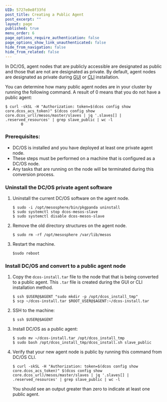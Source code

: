 ```yaml
---
UID: 5727e0e8f33fd
post_title: Creating a Public Agent
post_excerpt: ""
layout: page
published: true
menu_order: 6
page_options_require_authentication: false
page_options_show_link_unauthenticated: false
hide_from_navigation: false
hide_from_related: false
---
```

In DC/OS, agent nodes that are publicly accessible are designated as public and those that are not are designated as private. By default, agent nodes are designated as private during [GUI][1] or [CLI][2] installation.

You can determine how many public agent nodes are in your cluster by running the following command. A result of 0 means that you do not have a public agent:

    $ curl -skSL -H "Authorization: token=$(dcos config show core.dcos_acs_token)" $(dcos config show core.dcos_url)/mesos/master/slaves | jq '.slaves[] | .reserved_resources' | grep slave_public | wc -l
           0
    

### Prerequisites:

*   DC/OS is installed and you have deployed at least one private agent node.
*   These steps must be performed on a machine that is configured as a DC/OS node. 
*   Any tasks that are running on the node will be terminated during this conversion process.

### Uninstall the DC/OS private agent software

1.  Uninstall the current DC/OS software on the agent node.
    
        $ sudo -i /opt/mesosphere/bin/pkgpanda uninstall
        $ sudo systemctl stop dcos-mesos-slave
        $ sudo systemctl disable dcos-mesos-slave
        

2.  Remove the old directory structures on the agent node.
    
        $ sudo rm -rf /opt/mesosphere /var/lib/mesos
        

3.  Restart the machine.
    
        $sudo reboot
        

### Install DC/OS and convert to a public agent node

1.  Copy the `dcos-install.tar` file to the node that that is being converted to a public agent. This `.tar` file is created during the GUI or CLI installation method.
    
        $ ssh $USER@$AGENT "sudo mkdir -p /opt/dcos_install_tmp"
        $ scp ~/dcos-install.tar $ROOT_USER@$AGENT:~/dcos-install.tar
        

2.  SSH to the machine:
    
        $ ssh $USER@$AGENT
        

3.  Install DC/OS as a public agent:
    
        $ sudo mv ~/dcos-install.tar /opt/dcos_install_tmp
        $ sudo bash /opt/dcos_install_tmp/dcos_install.sh slave_public
        

4.  Verify that your new agent node is public by running this command from DC/OS CLI.
    
        $ curl -skSL -H "Authorization: token=$(dcos config show core.dcos_acs_token)" $(dcos config show core.dcos_url)/mesos/master/slaves | jq '.slaves[] | .reserved_resources' | grep slave_public | wc -l
        
    
    You should see an output greater than zero to indicate at least one public agent.

 [1]: /administration/installing/custom/gui/
 [2]: /administration/installing/custom/cli/